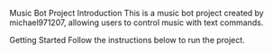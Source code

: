 Music Bot Project
Introduction
This is a music bot project created by michael971207, allowing users to control music with text commands.

Getting Started
Follow the instructions below to run the project.
